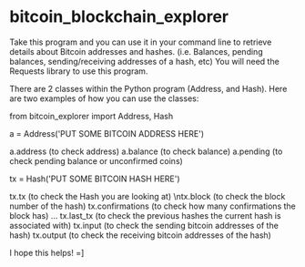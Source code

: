 # bitcoin_blockchain_explorer

Take this program and you can use it in your command line to retrieve details about Bitcoin addresses and hashes.
(i.e. Balances, pending balances, sending/receiving addresses of a hash, etc) 
You will need the Requests library to use this program.

There are 2 classes within the Python program (Address, and Hash). Here are two examples of how you can use the classes:

from bitcoin_explorer import Address, Hash

a = Address('PUT SOME BITCOIN ADDRESS HERE')

a.address (to check address)
a.balance (to check balance)
a.pending (to check pending balance or unconfirmed coins)

tx = Hash('PUT SOME BITCOIN HASH HERE')

tx.tx (to check the Hash you are looking at)
\ntx.block (to check the block number of the hash)
tx.confirmations (to check how many confirmations the block has)
...
tx.last_tx (to check the previous hashes the current hash is associated with)
tx.input (to check the sending bitcoin addresses of the hash)
tx.output (to check the receiving bitcoin addresses of the hash)

I hope this helps! =]
